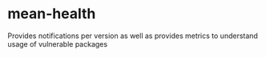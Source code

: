 mean-health
===========

Provides notifications per version as well as provides metrics to understand usage of vulnerable packages
